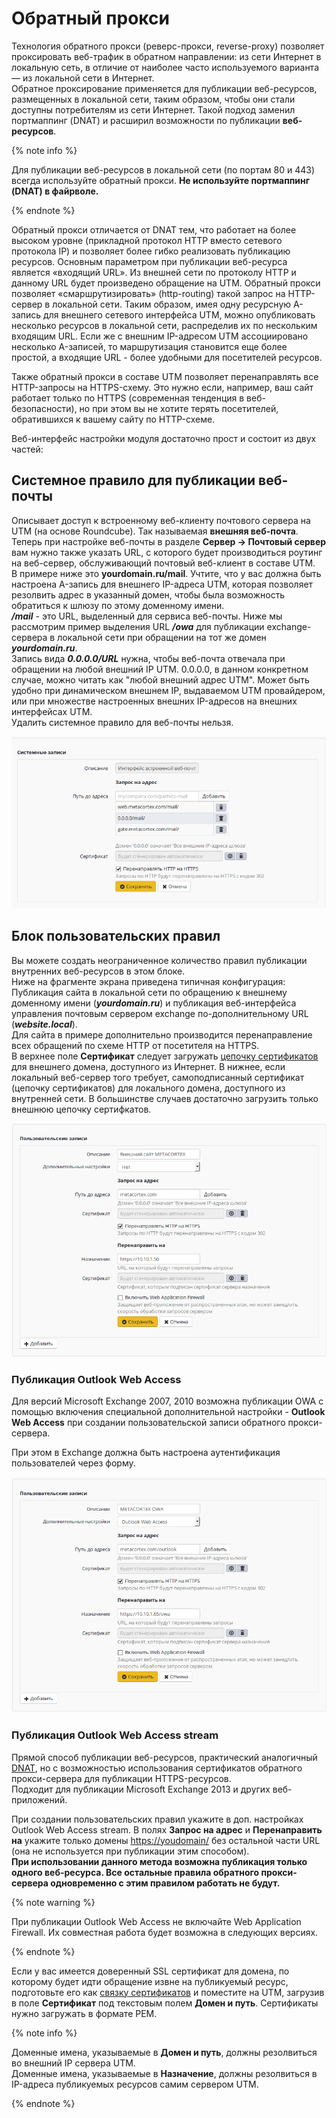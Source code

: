 # Обратный прокси

Технология обратного прокси \(реверс-прокси, reverse-proxy\) позволяет проксировать веб-трафик в обратном направлении: из сети Интернет в локальную сеть, в отличие от наиболее часто используемого варианта — из локальной сети в Интернет.  
Обратное проксирование применяется для публикации веб-ресурсов, размещенных в локальной сети, таким образом, чтобы они стали доступны потребителям из сети Интернет. Такой подход заменил портмаппинг \(DNAT\) и расширил возможности по публикации **веб-ресурсов**.

{% note info %}

Для публикации веб-ресурсов в локальной сети \(по портам 80 и 443\) всегда используйте обратный прокси. **Не используйте портмаппинг \(DNAT\) в файрволе.**

{% endnote %}

Обратный прокси отличается от DNAT тем, что работает на более высоком уровне \(прикладной протокол HTTP вместо сетевого протокола IP\) и позволяет более гибко реализовать публикацию ресурсов. Основным параметром при публикации веб-ресурса является «входящий URL». Из внешней сети по протоколу HTTP и данному URL будет произведено обращение на UTM. Обратный прокси позволяет «смаршрутизировать» \(http-routing\) такой запрос на HTTP-сервер в локальной сети. Таким образом, имея одну ресурсную A-запись для внешнего сетевого интерфейса UTM, можно опубликовать несколько ресурсов в локальной сети, распределив их по нескольким входящим URL. Если же с внешним IP-адресом UTM ассоциировано несколько A-записей, то маршрутизация становится еще более простой, а входящие URL - более удобными для посетителей ресурсов.

Также обратный прокси в составе UTM позволяет перенаправлять все HTTP-запросы на HTTPS-схему. Это нужно если, например, ваш сайт работает только по HTTPS \(современная тенденция в веб-безопасности\), но при этом вы не хотите терять посетителей, обратившихся к вашему сайту по HTTP-схеме.

Веб-интерфейс настройки модуля достаточно прост и состоит из двух частей:

## Системное правило для публикации веб-почты

Описывает доступ к встроенному веб-клиенту почтового сервера на UTM \(на основе Roundcube\). Так называемая **внешняя веб-почта**. Теперь при настройке веб-почты в разделе **Сервер -&gt; Почтовый сервер** вам нужно также указать URL, с которого будет производиться роутинг на веб-сервер, обслуживающий почтовый веб-клиент в составе UTM.  
В примере ниже это **yourdomain.ru/mail**. Учтите, что у вас должна быть настроена A-запись для внешнего IP-адреса UTM, которая позволяет резолвить адрес в указанный домен, чтобы была возможность обратиться к шлюзу по этому доменному имени.  
_**/mail**_ - это URL, выделенный для сервиса веб-почты. Ниже мы рассмотрим пример выделения URL _**/owa**_ для публикации exchange-сервера в локальной сети при обращении на тот же домен _**yourdomain.ru**_.  
Запись вида _**0.0.0.0/URL**_ нужна, чтобы веб-почта отвечала при обращении на любой внешний IP UTM. 0.0.0.0, в данном конкретном случае, можно читать как "любой внешний адрес UTM". Может быть удобно при динамическом внешнем IP, выдаваемом UTM провайдером, или при множестве настроенных внешних IP-адресов на внешних интерфейсах UTM.  
Удалить системное правило для веб-почты нельзя.

![](../../../_images/6586619.png)

## Блок пользовательских правил

Вы можете создать неограниченное количество правил публикации внутренних веб-ресурсов в этом блоке.  
Ниже на фрагменте экрана приведена типичная конфигурация: Публикация сайта в локальной сети по обращению к внешнему доменному имени \(_**yourdomain.ru**_\) и публикация веб-интерфейса управления почтовым сервером exchange по-дополнительному URL \(_**website.local**_\).  
Для сайта в примере дополнительно производится перенаправление всех обращений по схеме HTTP от посетителя на HTTPS.  
В верхнее поле **Сертификат** следует загружать [цепочку сертификатов](../../populyarnye_recepty/ustanovka_doverennogo_ssl_sertifikata_na_server.md) для внешнего домена, доступного из Интернет. В нижнее, если локальный веб-сервер того требует, самоподписанный сертификат \(цепочку сертификатов\) для локального домена, доступного из внутренней сети. В большинстве случаев достаточно загрузить только внешнюю цепочку сертифкатов.

![](../../../_images/6586621.png)

### Публикация Outlook Web Access

Для версий Microsoft Exchange 2007, 2010 возможна публикации OWA с помощью включения специальной дополнительной настройки - **Outlook Web Access** при создании пользовательской записи обратного прокси-сервера.

При этом в Exchange должна быть настроена аутентификация пользователей через форму.

![](../../../_images/6586622.png)

### Публикация Outlook Web Access stream

Прямой способ публикации веб-ресурсов, практический аналогичный [DNAT](../../publishing-resources/portmapping_probros_portov_dnat_.md), но с возможностью использования сертификатов обратного прокси-сервера для публикации HTTPS-ресурсов.  
Подходит для публикации Microsoft Exchange 2013 и других веб-приложений.

При создании пользовательских правил укажите в доп. настройках Outlook Web Access stream. В полях **Запрос на адрес** и **Перенаправить на** укажите только домены [https://youdomain/](https://youdomain/) без остальной части URL \(она не используется при публикации этим способом\).  
**При использовании данного метода возможна публикация только одного веб-ресурса. Все остальные правила обратного прокси-сервера одновременно с этим правилом работать не будут.**

{% note warning %}

При публикации Outlook Web Access не включайте Web Application Firewall. Их совместная работа будет возможна в следующих версиях.

{% endnote %}

Если у вас имеется доверенный SSL сертификат для домена, по которому будет идти обращение извне на публикуемый ресурс, подготовьте его как [связку сертификатов](../../populyarnye_recepty/ustanovka_doverennogo_ssl_sertifikata_na_server.md) и поместите на UTM, загрузив в поле **Сертификат** под текстовым полем **Домен и путь**. Сертификаты нужно загружать в формате PEM.

{% note info %}

Доменные имена, указываемые в **Домен и путь**, должны резолвиться во внешний IP сервера UTM.   
Доменные имена, указываемые в **Назначение**, должны резолвиться в IP-адреса публикуемых ресурсов самим сервером UTM.

{% endnote %}

